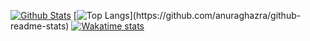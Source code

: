 [![Github Stats](https://github-readme-stats.vercel.app/api?username=mohammadhb&hide_border=true&show_icons=true)](https://github.com/anuraghazra/github-readme-stats)
[![Top Langs](https://github-readme-stats.vercel.app/api/top-langs/?username=mohammadhb&hide_border=true&layout=compact&bg_color=30,e96443,904e95&title_color=fff&text_color=fff")](https://github.com/anuraghazra/github-readme-stats)
[![Wakatime stats](https://github-readme-stats.vercel.app/api/wakatime?username=mohammadhb)](https://github.com/anuraghazra/github-readme-stats)

<!--
**mohammadhb/mohammadhb** is a ✨ _special_ ✨ repository because its `README.md` (this file) appears on your GitHub profile.

Here are some ideas to get you started:

- 🔭 I’m currently working on ...
- 🌱 I’m currently learning ...
- 👯 I’m looking to collaborate on ...
- 🤔 I’m looking for help with ...
- 💬 Ask me about ...
- 📫 How to reach me: ...
- 😄 Pronouns: ...
- ⚡ Fun fact: ...
-->
